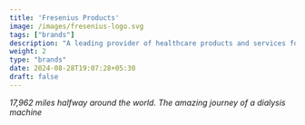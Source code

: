 ```yaml
---
title: 'Fresenius Products'
image: /images/fresenius-logo.svg
tags: ["brands"]
description: "A leading provider of healthcare products and services for dialysis, hospital care, and outpatient medical care."
weight: 2
type: "brands"
date: 2024-08-28T19:07:28+05:30
draft: false
---
```


_17,962 miles halfway around the world.
The amazing journey of a dialysis machine_
